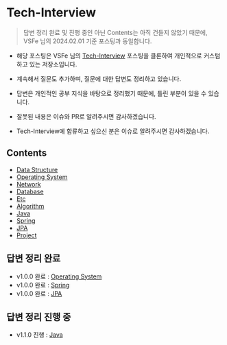 # Tech-Interview

> 답변 정리 완료 및 진행 중인 아닌 Contents는 아직 건들지 않았기 때문에, VSFe 님의 2024.02.01 기준 포스팅과 동일합니다.
 
- 해당 포스팅은 VSFe 님의 [Tech-Interview](https://github.com/VSFe/Tech-Interview) 포스팅을 클론하여 개인적으로 커스텀하고 있는 저장소입니다.
- 계속해서 질문도 추가하며, 질문에 대한 답변도 정리하고 있습니다.

- 답변은 개인적인 공부 지식을 바탕으로 정리했기 때문에, 틀린 부분이 있을 수 있습니다.
- 잘못된 내용은 이슈와 PR로 알려주시면 감사하겠습니다.

- Tech-Interview에 합류하고 싶으신 분은 이슈로 알려주시면 감사하겠습니다.

## Contents

- [Data Structure](https://github.com/HyuckJuneHong/Tech-Interview/blob/main/01-DATA_STRUCTURE.md)
- [Operating System](https://github.com/HyuckJuneHong/Tech-Interview/blob/main/02-OPERATING_SYSTEM.md)
- [Network](https://github.com/HyuckJuneHong/Tech-Interview/blob/main/03-NETWORK.md)
- [Database](https://github.com/HyuckJuneHong/Tech-Interview/blob/main/04-DATABASE.md)
- [Etc](https://github.com/HyuckJuneHong/Tech-Interview/blob/main/05-ETC.md)
- [Algorithm](https://github.com/HyuckJuneHong/Tech-Interview/blob/main/06-ALGORITHM.md)
- [Java](https://github.com/HyuckJuneHong/Tech-Interview/blob/main/07-JAVA.md)
- [Spring](https://github.com/HyuckJuneHong/Tech-Interview/blob/main/08-SPRING.md)
- [JPA](https://github.com/HyuckJuneHong/Tech-Interview/blob/main/09-JPA.md)
- [Project](https://github.com/HyuckJuneHong/Tech-Interview/blob/main/09-PROJECT.md)

## 답변 정리 완료

- v1.0.0 완료 : [Operating System](https://github.com/HyuckJuneHong/Tech-Interview/blob/main/02-OPERATING_SYSTEM.md)
- v1.0.0 완료 : [Spring](https://github.com/HyuckJuneHong/Tech-Interview/blob/main/08-SPRING.md)
- v1.0.0 완료 : [JPA](https://github.com/HyuckJuneHong/Tech-Interview/blob/main/09-JPA.md)

## 답변 정리 진행 중

- v1.1.0 진행 : [Java](https://github.com/HyuckJuneHong/Tech-Interview/blob/main/07-JAVA.md)
